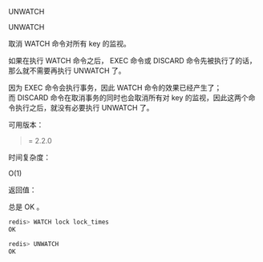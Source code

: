 UNWATCH

UNWATCH

取消 WATCH 命令对所有 key 的监视。

如果在执行 WATCH 命令之后， EXEC 命令或 DISCARD 命令先被执行了的话，那么就不需要再执行 UNWATCH 了。

因为 EXEC 命令会执行事务，因此 WATCH 命令的效果已经产生了；而 DISCARD 命令在取消事务的同时也会取消所有对 key 的监视，因此这两个命令执行之后，就没有必要执行 UNWATCH 了。

可用版本：

>= 2.2.0

时间复杂度：

O(1)

返回值：

总是 OK 。

```javascript
redis> WATCH lock lock_times
OK

redis> UNWATCH
OK

```

